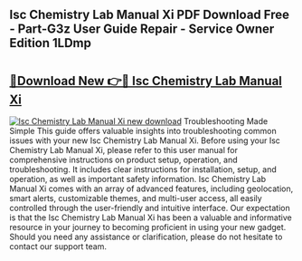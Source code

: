 ## Isc Chemistry Lab Manual Xi PDF Download Free - Part-G3z User Guide Repair - Service Owner Edition 1LDmp

# <h2><a href="http://bc56042.oget.top/?id=Isc+Chemistry+Lab+Manual+Xi">🔗Download New 👉🔴 Isc Chemistry Lab Manual Xi</a></h2>

[![Isc Chemistry Lab Manual Xi new download](https://i.imgur.com/5g1atiW.png)](http://bc56042.oget.top/?id=Isc+Chemistry+Lab+Manual+Xi)
Troubleshooting Made Simple This guide offers valuable insights into troubleshooting common issues with your new Isc Chemistry Lab Manual Xi. Before using your Isc Chemistry Lab Manual Xi, please refer to this user manual for comprehensive instructions on product setup, operation, and troubleshooting. It includes clear instructions for installation, setup, and operation, as well as important safety information. Isc Chemistry Lab Manual Xi comes with an array of advanced features, including geolocation, smart alerts, customizable themes, and multi-user access, all easily controlled through the user-friendly and intuitive interface. Our expectation is that the Isc Chemistry Lab Manual Xi has been a valuable and informative resource in your journey to becoming proficient in using your new gadget. Should you need any assistance or clarification, please do not hesitate to contact our support team.
